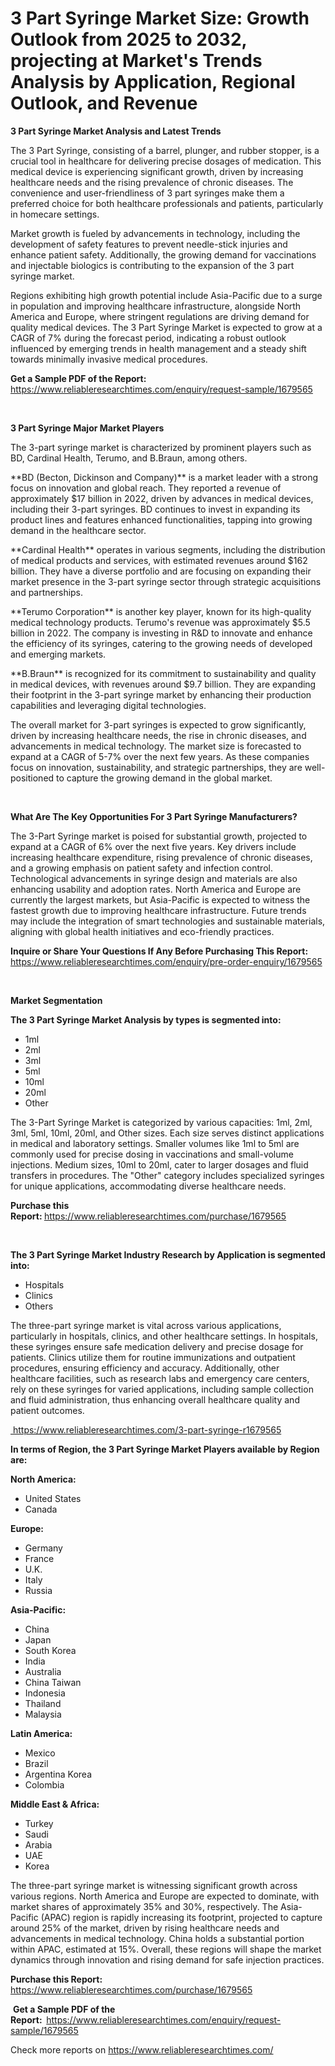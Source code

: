 <p><h1>3 Part Syringe Market Size: Growth Outlook from 2025 to 2032, projecting at Market's Trends Analysis by Application, Regional Outlook, and Revenue</h1></p><p><strong>3 Part Syringe Market Analysis and Latest Trends</strong></p>
<p><p>The 3 Part Syringe, consisting of a barrel, plunger, and rubber stopper, is a crucial tool in healthcare for delivering precise dosages of medication. This medical device is experiencing significant growth, driven by increasing healthcare needs and the rising prevalence of chronic diseases. The convenience and user-friendliness of 3 part syringes make them a preferred choice for both healthcare professionals and patients, particularly in homecare settings.</p><p>Market growth is fueled by advancements in technology, including the development of safety features to prevent needle-stick injuries and enhance patient safety. Additionally, the growing demand for vaccinations and injectable biologics is contributing to the expansion of the 3 part syringe market.</p><p>Regions exhibiting high growth potential include Asia-Pacific due to a surge in population and improving healthcare infrastructure, alongside North America and Europe, where stringent regulations are driving demand for quality medical devices. The 3 Part Syringe Market is expected to grow at a CAGR of 7% during the forecast period, indicating a robust outlook influenced by emerging trends in health management and a steady shift towards minimally invasive medical procedures.</p></p>
<p><strong>Get a Sample PDF of the Report:&nbsp;</strong> <a href="https://www.reliableresearchtimes.com/enquiry/request-sample/1679565?utm_campaign=2180&utm_medium=2&utm_source=Github&utm_content=ia&utm_term=25032025&utm_id=3-part-syringe">https://www.reliableresearchtimes.com/enquiry/request-sample/1679565</a></p>
<p>&nbsp;</p>
<p><strong>3 Part Syringe Major Market Players</strong></p>
<p><p>The 3-part syringe market is characterized by prominent players such as BD, Cardinal Health, Terumo, and B.Braun, among others. </p><p>**BD (Becton, Dickinson and Company)** is a market leader with a strong focus on innovation and global reach. They reported a revenue of approximately $17 billion in 2022, driven by advances in medical devices, including their 3-part syringes. BD continues to invest in expanding its product lines and features enhanced functionalities, tapping into growing demand in the healthcare sector.</p><p>**Cardinal Health** operates in various segments, including the distribution of medical products and services, with estimated revenues around $162 billion. They have a diverse portfolio and are focusing on expanding their market presence in the 3-part syringe sector through strategic acquisitions and partnerships.</p><p>**Terumo Corporation** is another key player, known for its high-quality medical technology products. Terumo's revenue was approximately $5.5 billion in 2022. The company is investing in R&D to innovate and enhance the efficiency of its syringes, catering to the growing needs of developed and emerging markets.</p><p>**B.Braun** is recognized for its commitment to sustainability and quality in medical devices, with revenues around $9.7 billion. They are expanding their footprint in the 3-part syringe market by enhancing their production capabilities and leveraging digital technologies.</p><p>The overall market for 3-part syringes is expected to grow significantly, driven by increasing healthcare needs, the rise in chronic diseases, and advancements in medical technology. The market size is forecasted to expand at a CAGR of 5-7% over the next few years. As these companies focus on innovation, sustainability, and strategic partnerships, they are well-positioned to capture the growing demand in the global market.</p></p>
<p>&nbsp;</p>
<p><strong>What Are The Key Opportunities For 3 Part Syringe Manufacturers?</strong></p>
<p><p>The 3-Part Syringe market is poised for substantial growth, projected to expand at a CAGR of 6% over the next five years. Key drivers include increasing healthcare expenditure, rising prevalence of chronic diseases, and a growing emphasis on patient safety and infection control. Technological advancements in syringe design and materials are also enhancing usability and adoption rates. North America and Europe are currently the largest markets, but Asia-Pacific is expected to witness the fastest growth due to improving healthcare infrastructure. Future trends may include the integration of smart technologies and sustainable materials, aligning with global health initiatives and eco-friendly practices.</p></p>
<p><strong>Inquire or Share Your Questions If Any Before Purchasing This Report:</strong> <a href="https://www.reliableresearchtimes.com/enquiry/pre-order-enquiry/1679565?utm_campaign=2180&utm_medium=2&utm_source=Github&utm_content=ia&utm_term=25032025&utm_id=3-part-syringe">https://www.reliableresearchtimes.com/enquiry/pre-order-enquiry/1679565</a></p>
<p>&nbsp;</p>
<p><strong>Market Segmentation</strong></p>
<p><strong>The 3 Part Syringe Market Analysis by types is segmented into:</strong></p>
<p><ul><li>1ml</li><li>2ml</li><li>3ml</li><li>5ml</li><li>10ml</li><li>20ml</li><li>Other</li></ul></p>
<p><p>The 3-Part Syringe Market is categorized by various capacities: 1ml, 2ml, 3ml, 5ml, 10ml, 20ml, and Other sizes. Each size serves distinct applications in medical and laboratory settings. Smaller volumes like 1ml to 5ml are commonly used for precise dosing in vaccinations and small-volume injections. Medium sizes, 10ml to 20ml, cater to larger dosages and fluid transfers in procedures. The "Other" category includes specialized syringes for unique applications, accommodating diverse healthcare needs.</p></p>
<p><strong>Purchase this Report:&nbsp;</strong><a href="https://www.reliableresearchtimes.com/purchase/1679565?utm_campaign=2180&utm_medium=2&utm_source=Github&utm_content=ia&utm_term=25032025&utm_id=3-part-syringe">https://www.reliableresearchtimes.com/purchase/1679565</a></p>
<p>&nbsp;</p>
<p><strong>The 3 Part Syringe Market Industry Research by Application is segmented into:</strong></p>
<p><ul><li>Hospitals</li><li>Clinics</li><li>Others</li></ul></p>
<p><p>The three-part syringe market is vital across various applications, particularly in hospitals, clinics, and other healthcare settings. In hospitals, these syringes ensure safe medication delivery and precise dosage for patients. Clinics utilize them for routine immunizations and outpatient procedures, ensuring efficiency and accuracy. Additionally, other healthcare facilities, such as research labs and emergency care centers, rely on these syringes for varied applications, including sample collection and fluid administration, thus enhancing overall healthcare quality and patient outcomes.</p></p>
<p><a href="https://www.reliableresearchtimes.com/3-part-syringe-r1679565?utm_campaign=2180&utm_medium=2&utm_source=Github&utm_content=ia&utm_term=25032025&utm_id=3-part-syringe">&nbsp;https://www.reliableresearchtimes.com/3-part-syringe-r1679565</a></p>
<p><strong>In terms of Region, the 3 Part Syringe Market Players available by Region are:</strong></p>
<p>
    <p> <strong> North America: </strong>
        <ul>
            <li>United States</li>
            <li>Canada</li>
        </ul>
        </p> 
    <p> <strong> Europe: </strong>
        <ul>
            <li>Germany</li>
            <li>France</li>
            <li>U.K.</li>
            <li>Italy</li>
            <li>Russia</li>
        </ul>
        </p> 
    <p> <strong> Asia-Pacific: </strong>
        <ul>
            <li>China</li>
            <li>Japan</li>
            <li>South Korea</li>
            <li>India</li>
            <li>Australia</li>
            <li>China Taiwan</li>
            <li>Indonesia</li>
            <li>Thailand</li>
            <li>Malaysia</li>
        </ul>
        </p> 
    <p> <strong> Latin America: </strong>
        <ul>
            <li>Mexico</li>
            <li>Brazil</li>
            <li>Argentina Korea</li>
            <li>Colombia</li>
        </ul>
        </p> 
    <p> <strong> Middle East & Africa: </strong>
        <ul>
            <li>Turkey</li>
            <li>Saudi</li>
            <li>Arabia</li>
            <li>UAE</li>
            <li>Korea</li>
        </ul>
    </p>
    </p>
<p><p>The three-part syringe market is witnessing significant growth across various regions. North America and Europe are expected to dominate, with market shares of approximately 35% and 30%, respectively. The Asia-Pacific (APAC) region is rapidly increasing its footprint, projected to capture around 25% of the market, driven by rising healthcare needs and advancements in medical technology. China holds a substantial portion within APAC, estimated at 15%. Overall, these regions will shape the market dynamics through innovation and rising demand for safe injection practices.</p></p>
<p><strong>Purchase this Report: </strong><a href="https://www.reliableresearchtimes.com/purchase/1679565?utm_campaign=2180&utm_medium=2&utm_source=Github&utm_content=ia&utm_term=25032025&utm_id=3-part-syringe">https://www.reliableresearchtimes.com/purchase/1679565</a></p>
<p>&nbsp;<strong>Get a Sample PDF of the Report:&nbsp;&nbsp;</strong><a href="https://www.reliableresearchtimes.com/enquiry/request-sample/1679565?utm_campaign=2180&utm_medium=2&utm_source=Github&utm_content=ia&utm_term=25032025&utm_id=3-part-syringe">https://www.reliableresearchtimes.com/enquiry/request-sample/1679565</a></p>
<p><strong></strong></p>
<p>Check more reports on <a href="https://www.reliableresearchtimes.com/?utm_campaign=2180&utm_medium=2&utm_source=Github&utm_content=ia&utm_term=25032025&utm_id=3-part-syringe">https://www.reliableresearchtimes.com/</a></p>
